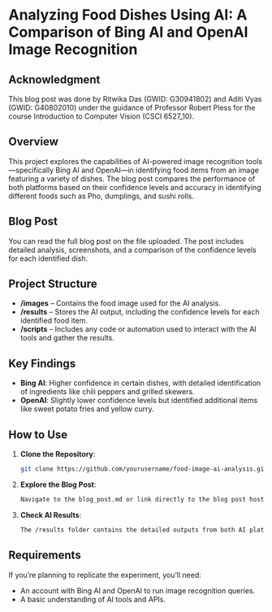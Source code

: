 # Analyzing Food Dishes Using AI: A Comparison of Bing AI and OpenAI Image Recognition

## Acknowledgment 

This blog post was done by Ritwika Das (GWID: G30941802) and Aditi Vyas (GWID: G40802010) under the guidance of Professor Robert Pless for the course Introduction to Computer Vision (CSCI 6527_10).

## Overview

This project explores the capabilities of AI-powered image recognition tools—specifically Bing AI and OpenAI—in identifying food items from an image featuring a variety of dishes. The blog post compares the performance of both platforms based on their confidence levels and accuracy in identifying different foods such as Pho, dumplings, and sushi rolls.

## Blog Post

You can read the full blog post on the file uploaded. The post includes detailed analysis, screenshots, and a comparison of the confidence levels for each identified dish.

## Project Structure

- **/images** – Contains the food image used for the AI analysis.
- **/results** – Stores the AI output, including the confidence levels for each identified food item.
- **/scripts** – Includes any code or automation used to interact with the AI tools and gather the results.

## Key Findings

- **Bing AI**: Higher confidence in certain dishes, with detailed identification of ingredients like chili peppers and grilled skewers.
- **OpenAI**: Slightly lower confidence levels but identified additional items like sweet potato fries and yellow curry.

## How to Use

1. **Clone the Repository**:  
   ```bash
   git clone https://github.com/yourusername/food-image-ai-analysis.git
2. **Explore the Blog Post**:  
   ```bash
   Navigate to the blog_post.md or link directly to the blog post hosted on GitHub Pages or a blog platform.
3. **Check AI Results**:  
   ```bash
   The /results folder contains the detailed outputs from both AI platforms.
   
## Requirements

If you’re planning to replicate the experiment, you’ll need:

- An account with Bing AI and OpenAI to run image recognition queries.
- A basic understanding of AI tools and APIs.
